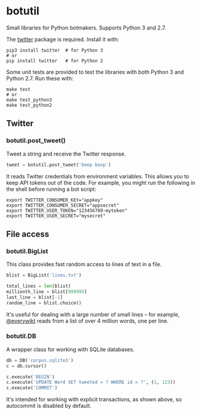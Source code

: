 botutil
=======

Small libraries for Python botmakers. Supports Python 3 and 2.7.

The [twitter][pypi-twitter] package is required. Install it with:

```shell
pip3 install twitter  # for Python 3
# or
pip install twitter   # for Python 2
```

Some unit tests are provided to test the libraries with both Python 3 and
Python 2.7. Run these with:

```shell
make test
# or
make test_python3
make test_python2
```


Twitter
-------

### botutil.post_tweet()

Tweet a string and receive the Twitter response.

```python
tweet = botutil.post_tweet('beep boop')
```

It reads Twitter credentials from environment variables. This allows you to
keep API tokens out of the code. For example, you might run the following in
the shell before running a bot script:

```shell
export TWITTER_CONSUMER_KEY="appkey"
export TWITTER_CONSUMER_SECRET="appsecret"
export TWITTER_USER_TOKEN="123456789-mytoken"
export TWITTER_USER_SECRET="mysecret"
```


File access
-----------

### botutil.BigList

This class provides fast random access to lines of text in a file.

```python
blist = BigList('lines.txt')

total_lines = len(blist)
millionth_line = blist[999999]
last_line = blist[-1]
random_line = blist.choice()
```

It's useful for dealing with a large number of small lines – for example,
[@everywikt][everywikt] reads from a list of over 4&nbsp;million words, one
per line.

### botutil.DB

A wrapper class for working with SQLite databases.

```python
db = DB('corpus.sqlite3')
c = db.cursor()

c.execute('BEGIN')
c.execute('UPDATE Word SET tweeted = ? WHERE id = ?', (1, 123))
c.execute('COMMIT')
```

It's intended for working with explicit transactions, as shown above, so
autocommit is disabled by default.


[everywikt]: https://twitter.com/everywikt
[pypi-twitter]: https://pypi.python.org/pypi/twitter
